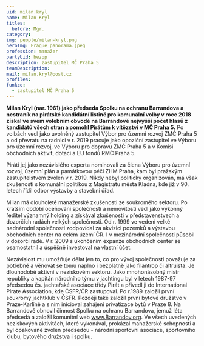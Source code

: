 ```yaml
---
uid: milan.kryl
name: Milan Kryl
titles:
  before: Mgr.
category:
img: people/milan-kryl.png
heroImg: Prague_panorama.jpeg
profession: manažer
partyUid: bezpp
description: zastupitel MČ Praha 5
teamDescription:
mail: milan.kryl@post.cz
profiles:
funkce:
  - zastupitel MČ Praha 5
---
```


**Milan Kryl (nar. 1961) jako předseda Spolku na ochranu Barrandova a nestraník na pirátské kandidátní listině pro komunální volby v roce 2018 získal ve svém volebním obvodě na Barrandově nejvyšší počet hlasů z kandidátů všech stran a pomohl Pirátům k vítězství v MČ Praha 5.** Po volbách vedl jako uvolněný zastupitel Výbor pro územní rozvoj ZMČ Praha 5 a od převratu na radnici v r. 2019 pracuje jako opoziční zastupitel ve Výboru pro územní rozvoj, ve Výboru pro dopravu ZMČ Praha 5 a v Komisi obchodních aktivit, dotací a EU fondů RMČ Praha 5.

Piráti jej jako nezávislého experta nominovali za člena Výboru pro územní rozvoj, územní plán a památkovou péči ZHM Praha, kam byl pražským zastupitelstvem zvolen v r. 2019. Nikdy nebyl politicky organizován, má však zkušenosti s komunální politikou z Magistrátu města Kladna, kde již v 90. letech řídil odbor výstavby a stavební úřad.

Milan má dlouholeté manažerské zkušenosti ze soukromého sektoru. Po kratším období oceňování společností a nemovitostí vedl jako výkonný ředitel významný holding a získával zkušenosti v představenstvech a dozorčích radách velkých společností. Od r. 1999 ve vedení velké nadnárodní společnosti zodpovídal za akvizici pozemků a výstavbu obchodních center na celém území ČR. I v mezinárodní společnosti působil v dozorčí radě. V r. 2009 s ukončením expanze obchodních center se osamostatnil a úspěšně investoval na vlastní účet.

Nezávislost mu umožňuje dělat jen to, co pro vývoj společnosti považuje za potřebné a věnovat se tomu naplno i bezplatně jako filantrop či altruista. Je dlouhodobě aktivní v neziskovém sektoru. Jako mnohonásobný mistr republiky a kapitán národního týmu v jachtingu byl v letech 1987-97 předsedou čs. jachtařské asociace třídy Pirát a přivedl ji do International Pirate Association, kde ČSFR/ČR zastupoval. Po r.1989 založil první soukromý jachtklub v ČSFR. Později také založil první bytové družstvo v Praze-Karlíně a s ním inicioval zahájení privatizace bytů v Praze 8. Na Barrandově obnovil činnost Spolku na ochranu Barrandova, jemuž léta předsedá a založil komunitní web www.Barrandov.org. Ve všech uvedených neziskových aktivitách, které vykonával, prokázal manažerské schopnosti a byl opakovaně zvolen předsedou - národní sportovní asociace, sportovního klubu, bytového družstva i spolku.
